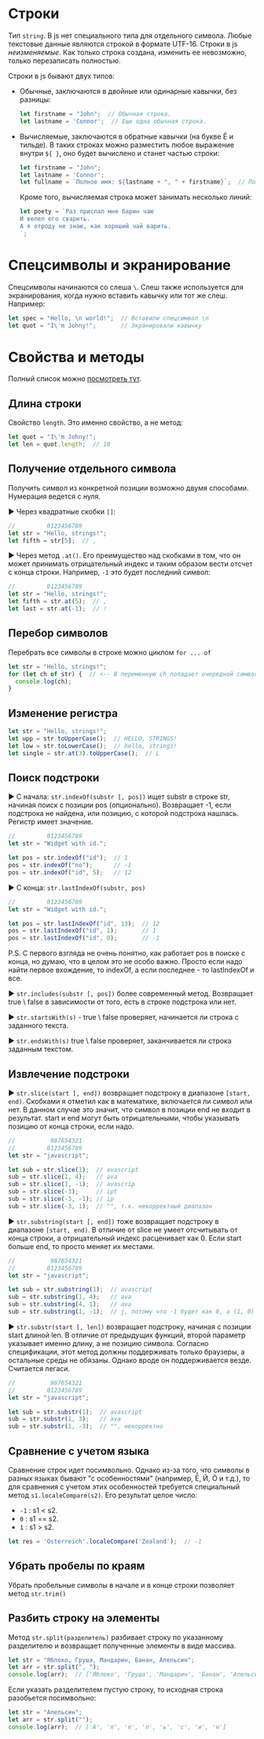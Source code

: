 # Строки

Тип `string`. В js нет специального типа для отдельного символа. Любые текстовые данные являются строкой в формате UTF-16. Строки в js *неизменяемые*. Как только строка создана, изменить ее невозможно, только перезаписать полностью.

Строки в js бывают двух типов:

* Обычные, заключаются в двойные или одинарные кавычки, без разницы:

  ```javascript
  let firstname = "John";  // Обычная строка.
  let lastname = 'Connor';  // Еще одна обычная строка.
  ```

* Вычисляемые, заключаются в обратные кавычки (на букве Ё и тильде). В таких строках можно разместить любое выражение внутри `${ }`, оно будет вычислено и станет частью строки:

  ```javascript
  let firstname = "John";
  let lastname = 'Connor';
  let fullname = `Полное имя: ${lastname + ", " + firstname}`;  // Полное имя: Connor, John
  ```

  Кроме того, вычисляемая строка может занимать несколько линий:

  ```javascript
  let poety = `Раз прислал мне барин чаю
  И велел его сварить.
  А я отроду не знаю, как хороший чай варить.
  `;
  ```

# Спецсимволы и экранирование

Спецсимволы начинаются со слеша `\`. Слеш также используется для экранирования, когда нужно вставить кавычку или тот же слеш. Например:

```javascript
let spec = "Hello, \n world!";  // Вставили спецсимвол \n
let quot = "I\'m Johny!";       // Экранировали кавычку
```

# Свойства и методы

Полный список можно [посмотреть тут](https://developer.mozilla.org/ru/docs/Web/JavaScript/Reference/Global_Objects/String).

## Длина строки

Свойство `length`. Это именно свойство, а не метод:

```javascript
let quot = "I\'m Johny!";
let len = quot.length;  // 10
```

## Получение отдельного символа

Получить символ из конкретной позиции возможно двумя способами. Нумерация ведется с нуля.

► Через квадратные скобки `[]`:

```javascript
//         0123456789
let str = "Hello, strings!";
let fifth = str[5];  // ,
```

► Через метод `.at()`. Его преимущество над скобками в том, что он может принимать отрицательный индекс и таким образом вести отсчет с конца строки. Например, `-1` это будет последний символ:

```javascript
//         0123456789
let str = "Hello, strings!";
let fifth = str.at(5);  // ,
let last = str.at(-1);  // !
```

## Перебор символов

Перебрать все символы в строке можно циклом `for ... of`

```javascript
let str = "Hello, strings!";
for (let ch of str) {  // <-- В переменную ch попадает очередной символ.
  console.log(ch);
}
```

## Изменение регистра

```javascript
let str = "Hello, strings!";
let upp = str.toUpperCase();  // HELLO, STRINGS!
let low = str.toLowerCase();  // hello, strings!
let single = str.at(3).toUpperCase();  // L
```

## Поиск подстроки

► С начала: `str.indexOf(substr [, pos])` ищет substr в строке str, начиная поиск с позиции pos (опционально). Возвращает -1, если подстрока не найдена, или позицию, с которой подстрока нашлась. Регистр имеет значение.

```javascript
//         0123456789
let str = "Widget with id.";

let pos = str.indexOf("id");  // 1
pos = str.indexOf("no");      // -1
pos = str.indexOf("id", 5);   // 12
```

► С конца: `str.lastIndexOf(substr, pos)`

```javascript
//         0123456789
let str = "Widget with id.";

let pos = str.lastIndexOf("id", 13);  // 12
pos = str.lastIndexOf("id", 1);       // 1
pos = str.lastIndexOf("id", 0);       // -1
```

P.S. С первого взгляда не очень понятно, как работает pos в поиске с конца, но думаю, что в целом это не особо важно. Просто если надо найти первое вхождение, то indexOf, а если последнее - то lastIndexOf и все.

► `str.includes(substr [, pos])` более современный метод. Возвращает true \ false в зависимости от того, есть в строке подстрока или нет.

► `str.startsWith(s)` - true \ false проверяет, начинается ли строка с заданного текста.

► `str.endsWith(s)` true \ false проверяет, заканчивается ли строка заданным текстом.

## Извлечение подстроки

► `str.slice(start [, end])` возвращает подстроку в диапазоне `[start, end)`. Скобками я отметил как в математике, включается ли символ или нет. В данном случае это значит, что символ в позиции end не входит в результат. start и end могут быть отрицательными, чтобы указывать позицию от конца строки, если надо.

```javascript
//          987654321
//         0123456789
let str = "javascript";

let sub = str.slice(1);  // avascript
sub = str.slice(1, 4);   // ava
sub = str.slice(1, -1);  // avascrip
sub = str.slice(-3);     // ipt
sub = str.slice(-3, -1); // ip
sub = str.slice(-3, 1);  // "", т.к. некорректный диапазон
```

► `str.substring(start [, end])` тоже возвращает подстроку в диапазоне `[start, end)`. В отличие от slice не умеет отсчитывать от конца строки, а отрицательный индекс расценивает как 0. Если start больше end, то просто меняет их местами.

```javascript
//          987654321
//         0123456789
let str = "javascript";

let sub = str.substring(1);  // avascript
sub = str.substring(1, 4);   // ava
sub = str.substring(4, 1);   // ava
sub = str.substring(1, -1);  // j, потому что -1 будет как 0, а (1, 0) она расценит как (0, 1)
```

► `str.substr(start [, len])` возвращает подстроку, начиная с позиции start длиной len. В отличие от предыдущих функций, второй параметр указывает именно длину, а не позицию символа. Согласно спецификации, этот метод должны поддерживать только браузеры, а остальные среды не обязаны. Однако вроде он поддерживается везде. Считается легаси.

```javascript
//          987654321
//         0123456789
let str = "javascript";

let sub = str.substr(1);  // avascript
sub = str.substr(1, 3);   // ava
sub = str.substr(1, -3);  // "", некорректно
```

## Сравнение с учетом языка

Сравнение строк идет посимвольно. Однако из-за того, что символы в разных языках бывают "с особенностями" (например, Ё, Й, Ö и т.д.), то для сравнения с учетом этих особенностей требуется специальный метод `s1.localeCompare(s2)`. Его результат целое число:

* `-1` : s1 < s2.
* `0` :  s1 == s2.
* `1` : s1 > s2.

```javascript
let res = 'Österreich'.localeCompare('Zealand');  // -1
```

## Убрать пробелы по краям

Убрать пробельные символы в начале и в конце строки позволяет метод `str.trim()`

## Разбить строку на элементы

Метод `str.split(разделитель)` разбивает строку по указанному разделителю и возвращает полученные элементы в виде массива.

```javascript
let str = "Яблоко, Груша, Мандарин, Банан, Апельсин";
let arr = str.split(", ");
console.log(arr);  // ['Яблоко', 'Груша', 'Мандарин', 'Банан', 'Апельсин']
```

Если указать разделителем пустую строку, то исходная строка разобьется посимвольно:

```javascript
let str = "Апельсин";
let arr = str.split("");
console.log(arr);  // ['А', 'п', 'е', 'л', 'ь', 'с', 'и', 'н']
```

